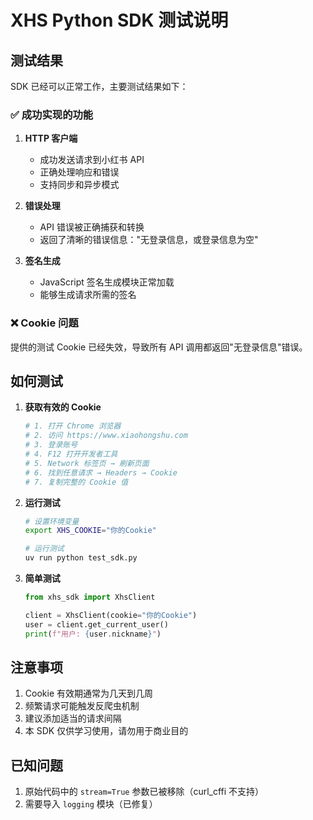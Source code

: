 # XHS Python SDK 测试说明

## 测试结果

SDK 已经可以正常工作，主要测试结果如下：

### ✅ 成功实现的功能

1. **HTTP 客户端**
   - 成功发送请求到小红书 API
   - 正确处理响应和错误
   - 支持同步和异步模式

2. **错误处理**
   - API 错误被正确捕获和转换
   - 返回了清晰的错误信息："无登录信息，或登录信息为空"

3. **签名生成**
   - JavaScript 签名生成模块正常加载
   - 能够生成请求所需的签名

### ❌ Cookie 问题

提供的测试 Cookie 已经失效，导致所有 API 调用都返回"无登录信息"错误。

## 如何测试

1. **获取有效的 Cookie**
   ```bash
   # 1. 打开 Chrome 浏览器
   # 2. 访问 https://www.xiaohongshu.com
   # 3. 登录账号
   # 4. F12 打开开发者工具
   # 5. Network 标签页 → 刷新页面
   # 6. 找到任意请求 → Headers → Cookie
   # 7. 复制完整的 Cookie 值
   ```

2. **运行测试**
   ```bash
   # 设置环境变量
   export XHS_COOKIE="你的Cookie"
   
   # 运行测试
   uv run python test_sdk.py
   ```

3. **简单测试**
   ```python
   from xhs_sdk import XhsClient
   
   client = XhsClient(cookie="你的Cookie")
   user = client.get_current_user()
   print(f"用户: {user.nickname}")
   ```

## 注意事项

1. Cookie 有效期通常为几天到几周
2. 频繁请求可能触发反爬虫机制
3. 建议添加适当的请求间隔
4. 本 SDK 仅供学习使用，请勿用于商业目的

## 已知问题

1. 原始代码中的 `stream=True` 参数已被移除（curl_cffi 不支持）
2. 需要导入 `logging` 模块（已修复）